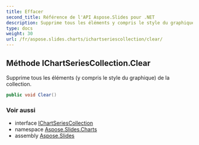 ```yaml
---
title: Effacer
second_title: Référence de l'API Aspose.Slides pour .NET
description: Supprime tous les éléments y compris le style du graphique de la collection.
type: docs
weight: 30
url: /fr/aspose.slides.charts/ichartseriescollection/clear/
---
```


## Méthode IChartSeriesCollection.Clear

Supprime tous les éléments (y compris le style du graphique) de la collection.

```csharp
public void Clear()
```

### Voir aussi

* interface [IChartSeriesCollection](../../ichartseriescollection)
* namespace [Aspose.Slides.Charts](../../ichartseriescollection)
* assembly [Aspose.Slides](../../../)

<!-- NE PAS MODIFIER : généré par xmldocmd pour Aspose.Slides.dll -->